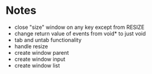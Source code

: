 # Notes
- close "size" window on any key except from RESIZE
- change return value of events from void* to just void
- tab and untab functionality
- handle resize
- create window parent
- create window input
- create window list
